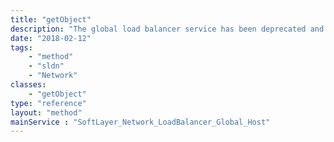 ```yaml
---
title: "getObject"
description: "The global load balancer service has been deprecated and is no longer available. "
date: "2018-02-12"
tags:
    - "method"
    - "sldn"
    - "Network"
classes:
    - "getObject"
type: "reference"
layout: "method"
mainService : "SoftLayer_Network_LoadBalancer_Global_Host"
---
```

